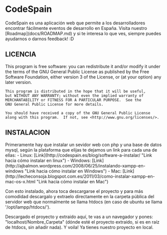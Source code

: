 <h1>CodeSpain</h1>
CodeSpain es una aplicación web que permite a los desarrolladores encontrar fácilmente eventos de desarrollo en España.
Visita nuestro [Roadmap](docs/ROADMAP.md) y si te interesa lo que ves, siempre puedes ayudarnos o darnos feedback! :D


<h2>LICENCIA</h2>
    This program is free software: you can redistribute it and/or modify
    it under the terms of the GNU General Public License as published by
    the Free Software Foundation, either version 3 of the License, or
    (at your option) any later version.

    This program is distributed in the hope that it will be useful,
    but WITHOUT ANY WARRANTY; without even the implied warranty of
    MERCHANTABILITY or FITNESS FOR A PARTICULAR PURPOSE.  See the
    GNU General Public License for more details.

    You should have received a copy of the GNU General Public License
    along with this program.  If not, see <http://www.gnu.org/licenses/>.
    
    
<h2>INSTALACION</h2>
Primeramente hay que instalar un sevidor web con php y una base de datos mysql, según la plataforma que elijas te dejamos un link para cada una de ellas:
- Linux: [Link](http://codespain.es/blog/software-a-instalar/ "Link hacia cómo instalar en linux")
- Windows: [Link] (http://ajbalmon.wordpress.com/2008/06/25/instalando-xampp-en-windows "Link hacia cómo instalar en Windows")
- Mac: [Link](http://lecheconsoja.blogspot.com.es/2011/03/como-instalar-xampp-en-mac-os-x.html "Link hacia cómo instalar en Mac")

Con esto instalado, ahora toca descargarse el proyecto y para más comodidad descargalo y extraelo directamente en la carpeta pública del servidor web que normalmente se llama htdocs (en caso de ubuntu se llama '/opt/lampp/htdocs/').

Descargado el proyecto y extraido aquí, te vas a un navegador y pones: "localhost/Nombre_Carpeta" (dónde esté el proyecto extraido, si es en raíz de htdocs, sin añadir nada). Y voila! Ya tienes nuestro proyecto en local.

